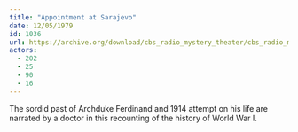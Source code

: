 ```yaml
---
title: "Appointment at Sarajevo"
date: 12/05/1979
id: 1036
url: https://archive.org/download/cbs_radio_mystery_theater/cbs_radio_mystery_theater-1001-1050.zip/cbs_radio_mystery_theater-1001-1050%2Fcbsrmt_1036_appointment_at_sarajevo.mp3
actors:
  - 202
  - 25
  - 90
  - 16
---
```

The sordid past of Archduke Ferdinand and 1914 attempt on his life are narrated by a doctor in this recounting of the history of World War I.